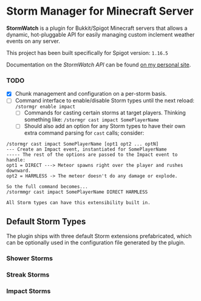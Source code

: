 # Storm Manager for Minecraft Server
**StormWatch** is a plugin for Bukkit/Spigot Minecraft servers that allows a dynamic, hot-pluggable API for
easily managing custom inclement weather events on any server.

This project has been built specifically for Spigot version: `1.16.5`

Documentation on the _StormWatch API_ can be found [on my personal site](https://xmit.xyz/spigot/StormWatch/manual.html).

### TODO
- [X] Chunk management and configuration on a per-storm basis.
- [ ] Command interface to enable/disable Storm types until the next reload: `/stormgr enable impact`
  - [ ] Commands for casting certain storms at target players. Thinking something like: `/stormgr cast impact SomePlayerName`
  - [ ] Should also add an option for any Storm types to have their own extra command parsing for `cast` calls; consider:
```
/stormgr cast impact SomePlayerName [opt1 opt2 ... optN]
--- Create an Impact event, instantiated for SomePlayerName
----- The rest of the options are passed to the Impact event to handle:
opt1 = DIRECT ---> Meteor spawns right over the player and rushes downward. 
opt2 = HARMLESS -> The meteor doesn't do any damage or explode.

So the full command becomes...
/stormmgr cast impact SomePlayerName DIRECT HARMLESS

All Storm types can have this extensibility built in.
```

## Default Storm Types
The plugin ships with three default Storm extensions prefabricated, which can be optionally used in the configuration
file generated by the plugin.

### Shower Storms

### Streak Storms

### Impact Storms